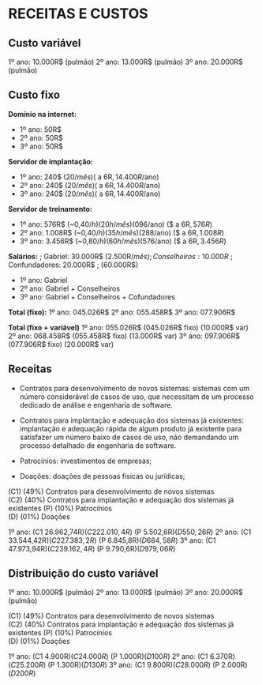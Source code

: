 # RECEITAS E CUSTOS

## Custo variável
1º ano: 10.000R$ (pulmão)
2º ano: 13.000R$ (pulmão)
3º ano: 20.000R$ (pulmão)

## Custo fixo

**Domínio na internet:**
- 1º ano: 50R$
- 2º ano: 50R$
- 3º ano: 50R$

**Servidor de implantação:**
- 1º ano: 240$ (20$/mês) ($ a 6R$, 14.400R$/ano)
- 2º ano: 240$ (20$/mês) ($ a 6R$, 14.400R$/ano)
- 3º ano: 240$ (20$/mês) ($ a 6R$, 14.400R$/ano)

**Servidor de treinamento:**
- 1º ano: 576R$   (~0,40$/h) (20h/mês) (096$/ano) ($ a 6R$, 576R$)
- 2º ano: 1.008R$ (~0,40$/h) (35h/mês) (288$/ano) ($ a 6R$, 1.008R$)
- 3º ano: 3.456R$ (~0,80$/h) (60h/mês) (576$/ano) ($ a 6R$, 3.456R$)

**Salários:**
; Gabriel:       30.000R$ (2.500R$/mês)
; Conselheiros:  10.000R$
; Confundadores: 20.000R$
;               (60.000R$)

- 1º ano: Gabriel
- 2º ano: Gabriel + Conselheiros
- 3º ano: Gabriel + Conselheiros + Cofundadores

**Total (fixo):**
1º ano: 045.026R$
2º ano: 055.458R$
3º ano: 077.906R$

**Total (fixo + variável)**
1º ano: 055.026R$ (045.026R$ fixo) (10.000R$ var)
2º ano: 068.458R$ (055.458R$ fixo) (13.000R$ var)
3º ano: 097.906R$ (077.906R$ fixo) (20.000R$ var)

## Receitas
- Contratos para desenvolvimento de novos sistemas:
   sistemas com um número considerável de casos de uso, que necessitam de um processo dedicado de análise
   e engenharia de software.

- Contratos para implantação e adequação dos sistemas já existentes:
   implantação e adequação rápida de algum produto já existente para satisfazer um número baixo de casos de uso,
   não demandando um processo detalhado de engenharia de software.

- Patrocínios: investimentos de empresas;
- Doações: doações de pessoas físicas ou jurídicas;

(C1) (49%) Contratos para desenvolvimento de novos sistemas                 
(C2) (40%) Contratos para implantação e adequação dos sistemas já existentes
(P)  (10%) Patrocínios                                                      
(D)  (01%) Doações                                                          

1º ano: (C1 26.962,74R$) (C2 22.010,4R$) (P 5.502,6R$) (D 550,26R$)
2º ano: (C1 33.544,42R$) (C2 27.383,2R$) (P 6.845,8R$) (D 684,58R$)
3º ano: (C1 47.973,94R$) (C2 39.162,4R$) (P 9.790,6R$) (D 979,06R$)

## Distribuição do custo variável
1º ano: 10.000R$ (pulmão)
2º ano: 13.000R$ (pulmão)
3º ano: 20.000R$ (pulmão)

(C1) (49%) Contratos para desenvolvimento de novos sistemas                 
(C2) (40%) Contratos para implantação e adequação dos sistemas já existentes
(P)  (10%) Patrocínios                                                      
(D)  (01%) Doações                                                          


1º ano: (C1 4.900R$) (C2 4.000R$) (P 1.000R$) (D 100R$)
2º ano: (C1 6.370R$) (C2 5.200R$) (P 1.300R$) (D 130R$)
3º ano: (C1 9.800R$) (C2 8.000R$) (P 2.000R$) (D 200R$)